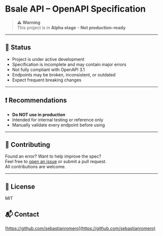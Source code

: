 # Bsale API – OpenAPI Specification

> ⚠️ **Warning**  
> This project is in **Alpha stage** – **Not production-ready**

---

## 🚧 Status

- Project is under active development
- Specification is incomplete and may contain major errors
- Not fully compliant with OpenAPI 3.1
- Endpoints may be broken, inconsistent, or outdated
- Expect frequent breaking changes

---

## ❗ Recommendations

- **Do NOT use in production**
- Intended for internal testing or reference only
- Manually validate every endpoint before using

---

## 🤝 Contributing

Found an error? Want to help improve the spec?  
Feel free to [open an issue](https://github.com/sebastianromero/bsale-openapi-spec/issues) or submit a pull request.  
All contributions are welcome.

---

## 📄 License

MIT

## 📬 Contact  
[https://github.com/sebastianromero](https://github.com/sebastianromero)